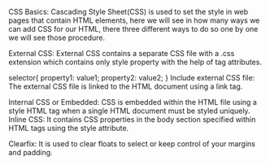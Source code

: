 CSS Basics: Cascading Style Sheet(CSS) is used to set the style in web pages that contain HTML elements, here we will see in how many ways we can add CSS for our HTML, there three different ways to do so one by one we will see those procedure.

External CSS: External CSS contains a separate CSS file with a .css extension which contains only style property with the help of tag attributes.

selector{ property1: value1; property2: value2; } Include external CSS file: The external CSS file is linked to the HTML document using a link tag.

Internal CSS or Embedded: CSS is embedded within the HTML file using a style HTML tag when a single HTML document must be styled uniquely. <style type="text/css"> div { color: #444;} </style>
Inline CSS: It contains CSS properties in the body section specified within HTML tags using the style attribute.

Clearfix: It is used to clear floats to select or keep control of your margins and padding.

